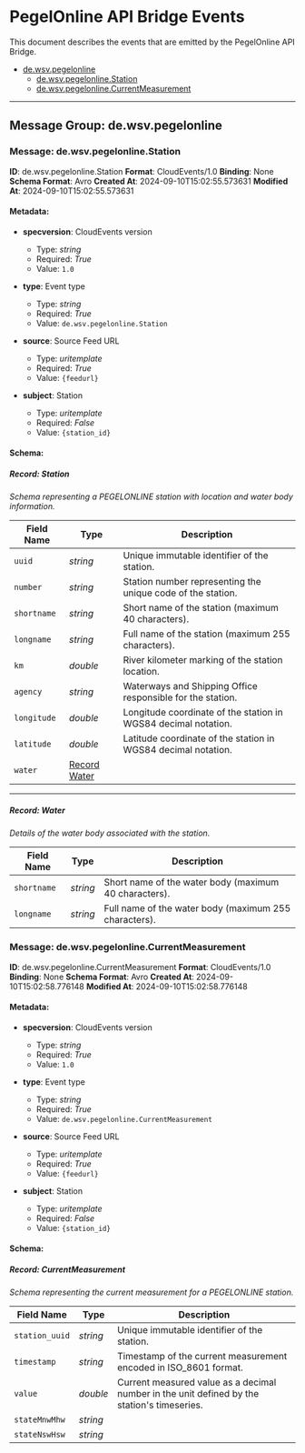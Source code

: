 # PegelOnline API Bridge Events

This document describes the events that are emitted by the PegelOnline API Bridge.

- [de.wsv.pegelonline](#message-group-dewsvpegelonline)
  - [de.wsv.pegelonline.Station](#message-dewsvpegelonlinestation)
  - [de.wsv.pegelonline.CurrentMeasurement](#message-dewsvpegelonlinecurrentmeasurement)

---

## Message Group: de.wsv.pegelonline

### Message: de.wsv.pegelonline.Station

**ID**: de.wsv.pegelonline.Station
**Format**: CloudEvents/1.0
**Binding**: None
**Schema Format**: Avro
**Created At**: 2024-09-10T15:02:55.573631
**Modified At**: 2024-09-10T15:02:55.573631

#### Metadata:

- **specversion**: CloudEvents version
  - Type: *string*
  - Required: *True*
  - Value: `1.0`

- **type**: Event type
  - Type: *string*
  - Required: *True*
  - Value: `de.wsv.pegelonline.Station`

- **source**: Source Feed URL
  - Type: *uritemplate*
  - Required: *True*
  - Value: `{feedurl}`

- **subject**: Station
  - Type: *uritemplate*
  - Required: *False*
  - Value: `{station_id}`

#### Schema:

##### Record: Station

*Schema representing a PEGELONLINE station with location and water body information.*

| **Field Name** | **Type** | **Description** |
|----------------|----------|-----------------|
| `uuid` | *string* | Unique immutable identifier of the station. |
| `number` | *string* | Station number representing the unique code of the station. |
| `shortname` | *string* | Short name of the station (maximum 40 characters). |
| `longname` | *string* | Full name of the station (maximum 255 characters). |
| `km` | *double* | River kilometer marking of the station location. |
| `agency` | *string* | Waterways and Shipping Office responsible for the station. |
| `longitude` | *double* | Longitude coordinate of the station in WGS84 decimal notation. |
| `latitude` | *double* | Latitude coordinate of the station in WGS84 decimal notation. |
| `water` | [Record Water](#record-water) |  |

---

##### Record: Water

*Details of the water body associated with the station.*

| **Field Name** | **Type** | **Description** |
|----------------|----------|-----------------|
| `shortname` | *string* | Short name of the water body (maximum 40 characters). |
| `longname` | *string* | Full name of the water body (maximum 255 characters). |
### Message: de.wsv.pegelonline.CurrentMeasurement

**ID**: de.wsv.pegelonline.CurrentMeasurement
**Format**: CloudEvents/1.0
**Binding**: None
**Schema Format**: Avro
**Created At**: 2024-09-10T15:02:58.776148
**Modified At**: 2024-09-10T15:02:58.776148

#### Metadata:

- **specversion**: CloudEvents version
  - Type: *string*
  - Required: *True*
  - Value: `1.0`

- **type**: Event type
  - Type: *string*
  - Required: *True*
  - Value: `de.wsv.pegelonline.CurrentMeasurement`

- **source**: Source Feed URL
  - Type: *uritemplate*
  - Required: *True*
  - Value: `{feedurl}`

- **subject**: Station
  - Type: *uritemplate*
  - Required: *False*
  - Value: `{station_id}`

#### Schema:

##### Record: CurrentMeasurement

*Schema representing the current measurement for a PEGELONLINE station.*

| **Field Name** | **Type** | **Description** |
|----------------|----------|-----------------|
| `station_uuid` | *string* | Unique immutable identifier of the station. |
| `timestamp` | *string* | Timestamp of the current measurement encoded in ISO_8601 format. |
| `value` | *double* | Current measured value as a decimal number in the unit defined by the station's timeseries. |
| `stateMnwMhw` | *string* |  |
| `stateNswHsw` | *string* |  |
